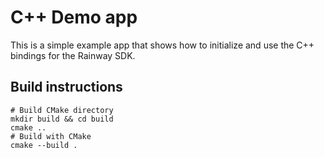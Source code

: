 # C++ Demo app

This is a simple example app that shows how to 
initialize and use the C++ bindings for the Rainway SDK.

## Build instructions

```shell
# Build CMake directory
mkdir build && cd build
cmake ..
# Build with CMake
cmake --build .
```
